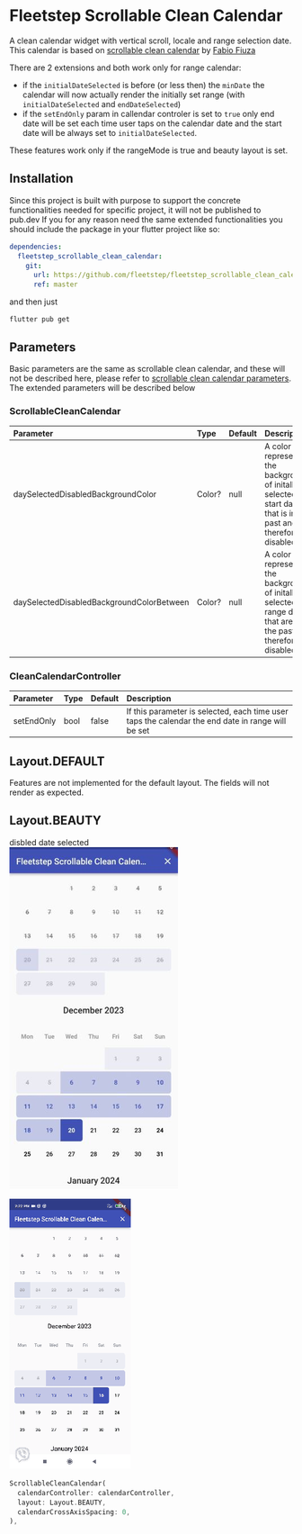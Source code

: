 
# Fleetstep Scrollable Clean Calendar

A clean calendar widget with vertical scroll, locale and range selection date. This calendar is based on [scrollable clean calendar](https://github.com/FabioFiuza/scrollable_clean_calendar) by
[Fabio Fiuza](https://github.com/FabioFiuza)

There are 2 extensions and both work only for range calendar:
- if the ```initialDateSelected``` is before (or less then) the ```minDate``` the calendar will now actually render the initially set range (with ```initialDateSelected``` and ```endDateSelected```)
- if the ```setEndOnly``` param in callendar controler is set to ```true``` only end date will be set each time user taps on the calendar date and the start date will be always set to ```initialDateSelected```.

These features work only if the rangeMode is true and beauty layout is set.

## Installation

Since this project is built with purpose to support the concrete functionalities needed for specific project, it will not be published to pub.dev
If you for any reason need the same extended functionalities you should include the package in your flutter project like so:

```yaml
dependencies:
  fleetstep_scrollable_clean_calendar:
    git:
      url: https://github.com/fleetstep/fleetstep_scrollable_clean_calendar
      ref: master
```
and then just 
```
flutter pub get
```



## Parameters
Basic parameters are the same as scrollable clean calendar, and these will not be described here,
please refer to  [scrollable clean calendar parameters](https://github.com/FabioFiuza/scrollable_clean_calendar/#parameters). The extended parameters will be described below

### ScrollableCleanCalendar

| Parameter| Type | Default | Description|
| :-------------------------------- | :---------------------------------------------------------------------------------------------------------------------------------------------------------------------------- | :------------------------------------------------------ | :--------------------------------------------------------------------------------------------------------------------------------------------------------------------------------------------------------------------------------------------------------------------- |
| daySelectedDisabledBackgroundColor |Color? | null | A color representing the background of initally selected start date that is in the past and therefore disabled.|
| daySelectedDisabledBackgroundColorBetween | Color? | null| A color representing the background of initally selected range dates that are in the past and therefore disabled.|

### CleanCalendarController

| Parameter| Type| Default| Description|
| :---------------------------- | :-------------------------------------------- | :-------------- | :------------------------------------------------------ |
| setEndOnly| bool | false | If this parameter is selected, each time user taps the calendar the end date in range will be set|


## Layout.DEFAULT

Features are not implemented for the default layout. The fields will not render as expected.

## Layout.BEAUTY

disbled date selected <br>
<img src="assets/disableddateselected.jpg" width="300"/>

![](assets/setendonly.gif)

```dart
ScrollableCleanCalendar(
  calendarController: calendarController,
  layout: Layout.BEAUTY,
  calendarCrossAxisSpacing: 0,
),
```
